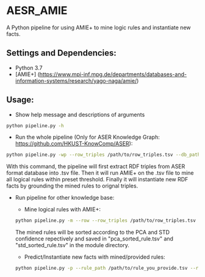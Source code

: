 # AESR_AMIE
A Python pipeline for using AMIE+ to mine logic rules and instantiate new facts.
## Settings and Dependencies:
* Python 3.7
* [AMIE+] (https://www.mpi-inf.mpg.de/departments/databases-and-information-systems/research/yago-naga/amie/)
## Usage:
* Show help message and descriptions of arguments
```Bash
python pipeline.py -h
```
* Run the whole pipeline (Only for ASER Knowledge Graph: https://github.com/HKUST-KnowComp/ASER):
```Bash
python pipeline.py -wp --row_triples /path/to/row_triples.tsv --db_path DB_PATH /path/to/KG.db --amie_plus_path /path/to/AMIE+.jar --new_prediction_path /path/to/new_prediction.tsv
```
With this command, the pipeline will first extract RDF triples from ASER format database into .tsv file. Then it will run AMIE+ on the .tsv file to mine all logical rules within preset threshold. Finally it will instantiate new RDF facts by grounding the mined rules to orignal triples. 

* Run pipeline for other knowledge base:

  * Mine logical rules with AMIE+:
  ```Bash
  python pipeline.py -m --row --row_triples /path/to/row_triples.tsv --amie_plus_path /path/to/AMIE+.jar 
  ```
  The mined rules will be sorted according to the PCA and STD confidence repectively and saved in "pca_sorted_rule.tsv" and     "std_sorted_rule.tsv" in the module directory.

  * Predict/Instantiate new facts with mined/provided rules:
  ```Bash
  python pipeline.py -p --rule_path /path/to/rule_you_provide.tsv --row_triples /path/to/row_triples.tsv ----new_prediction_path /path/to/new_prediction.tsv
  ```
